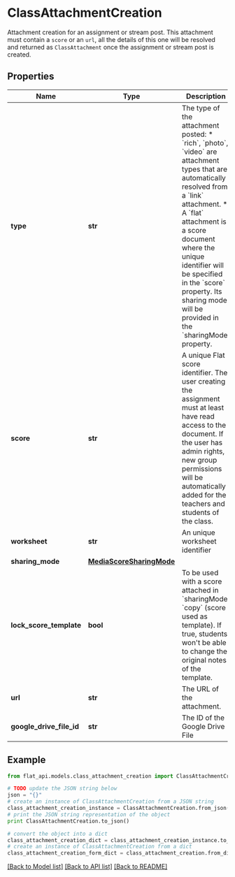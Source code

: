 # ClassAttachmentCreation

Attachment creation for an assignment or stream post. This attachment must contain a `score` or an `url`, all the details of this one will be resolved and returned as `ClassAttachment` once the assignment or stream post is created. 

## Properties

Name | Type | Description | Notes
------------ | ------------- | ------------- | -------------
**type** | **str** | The type of the attachment posted: * &#x60;rich&#x60;, &#x60;photo&#x60;, &#x60;video&#x60; are attachment types that are automatically resolved from a &#x60;link&#x60; attachment. * A &#x60;flat&#x60; attachment is a score document where the unique identifier will be specified in the &#x60;score&#x60; property. Its sharing mode will be provided in the &#x60;sharingMode&#x60; property.  | [optional] 
**score** | **str** | A unique Flat score identifier. The user creating the assignment must at least have read access to the document. If the user has admin rights, new group permissions will be automatically added for the teachers and students of the class.  | [optional] 
**worksheet** | **str** | An unique worksheet identifier | [optional] 
**sharing_mode** | [**MediaScoreSharingMode**](MediaScoreSharingMode.md) |  | [optional] 
**lock_score_template** | **bool** | To be used with a score attached in &#x60;sharingMode&#x60; &#x60;copy&#x60; (score used as template). If true, students won&#39;t be able to change the original notes of the template. | [optional] 
**url** | **str** | The URL of the attachment. | [optional] 
**google_drive_file_id** | **str** | The ID of the Google Drive File | [optional] 

## Example

```python
from flat_api.models.class_attachment_creation import ClassAttachmentCreation

# TODO update the JSON string below
json = "{}"
# create an instance of ClassAttachmentCreation from a JSON string
class_attachment_creation_instance = ClassAttachmentCreation.from_json(json)
# print the JSON string representation of the object
print ClassAttachmentCreation.to_json()

# convert the object into a dict
class_attachment_creation_dict = class_attachment_creation_instance.to_dict()
# create an instance of ClassAttachmentCreation from a dict
class_attachment_creation_form_dict = class_attachment_creation.from_dict(class_attachment_creation_dict)
```
[[Back to Model list]](../README.md#documentation-for-models) [[Back to API list]](../README.md#documentation-for-api-endpoints) [[Back to README]](../README.md)


